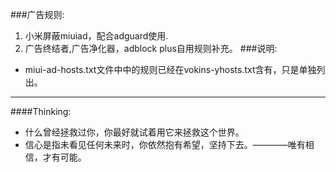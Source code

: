 ###广告规则:
1. 小米屏蔽miuiad，配合adguard使用.
2. 广告终结者,广告净化器，adblock plus自用规则补充。
###说明:
- miui-ad-hosts.txt文件中中的规则已经在vokins-yhosts.txt含有，只是单独列出。
*****
####Thinking:
- 什么曾经拯救过你，你最好就试着用它来拯救这个世界。
- 信心是指未看见任何未来时，你依然抱有希望，坚持下去。————唯有相信，才有可能。


